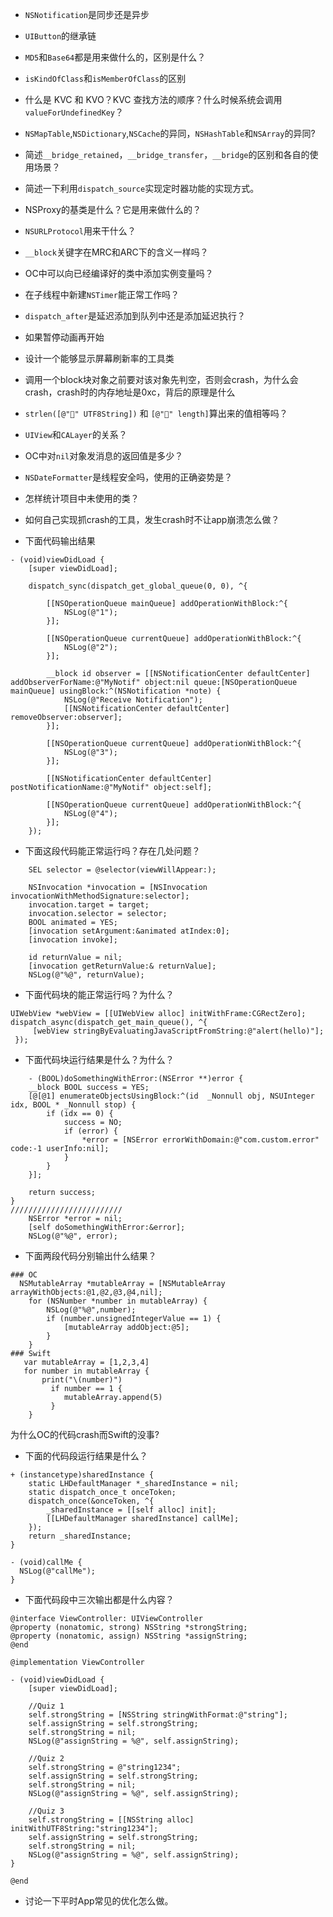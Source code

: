 
* `NSNotification`是同步还是异步

* `UIButton`的继承链

* `MD5`和`Base64`都是用来做什么的，区别是什么？

* `isKindOfClass`和`isMemberOfClass`的区别

* 什么是 KVC 和 KVO？KVC 查找方法的顺序？什么时候系统会调用 `valueForUndefinedKey`？

* `NSMapTable`,`NSDictionary`,`NSCache`的异同，`NSHashTable`和`NSArray`的异同?

* 简述`__bridge_retained`，`__bridge_transfer`，`__bridge`的区别和各自的使用场景？

* 简述一下利用`dispatch_source`实现定时器功能的实现方式。

* NSProxy的基类是什么？它是用来做什么的？

* `NSURLProtocol`用来干什么？

* `__block`关键字在MRC和ARC下的含义一样吗？
* OC中可以向已经编译好的类中添加实例变量吗？
* 在子线程中新建`NSTimer`能正常工作吗？
* `dispatch_after`是延迟添加到队列中还是添加延迟执行？
* 如果暂停动画再开始

* 设计一个能够显示屏幕刷新率的工具类

* 调用一个block块对象之前要对该对象先判空，否则会crash，为什么会crash，crash时的内存地址是0xc，背后的原理是什么

* `strlen([@"💩" UTF8String])` 和 `[@"💩" length]`算出来的值相等吗？

* `UIView`和`CALayer`的关系？
* OC中对`nil`对象发消息的返回值是多少？ 
* `NSDateFormatter`是线程安全吗，使用的正确姿势是？
* 怎样统计项目中未使用的类？
* 如何自己实现抓crash的工具，发生crash时不让app崩溃怎么做？



* 下面代码输出结果

``` objc
- (void)viewDidLoad {
    [super viewDidLoad];

    dispatch_sync(dispatch_get_global_queue(0, 0), ^{
        
        [[NSOperationQueue mainQueue] addOperationWithBlock:^{
            NSLog(@"1");
        }];
        
        [[NSOperationQueue currentQueue] addOperationWithBlock:^{
            NSLog(@"2");
        }];
        
        __block id observer = [[NSNotificationCenter defaultCenter] addObserverForName:@"MyNotif" object:nil queue:[NSOperationQueue mainQueue] usingBlock:^(NSNotification *note) {
            NSLog(@"Receive Notification");
            [[NSNotificationCenter defaultCenter] removeObserver:observer];
        }];
        
        [[NSOperationQueue currentQueue] addOperationWithBlock:^{
            NSLog(@"3");
        }];
        
        [[NSNotificationCenter defaultCenter] postNotificationName:@"MyNotif" object:self];
        
        [[NSOperationQueue currentQueue] addOperationWithBlock:^{
            NSLog(@"4");
        }];
    });

```
* 下面这段代码能正常运行吗？存在几处问题？

``` objc
	SEL selector = @selector(viewWillAppear:);

	NSInvocation *invocation = [NSInvocation 	invocationWithMethodSignature:selector];
	invocation.target = target;
	invocation.selector = selector;
	BOOL animated = YES;
	[invocation setArgument:&animated atIndex:0];
	[invocation invoke];

	id returnValue = nil;
	[invocation getReturnValue:& returnValue];
	NSLog(@"%@", returnValue);
```

* 下面代码块的能正常运行吗？为什么？

``` objc
UIWebView *webView = [[UIWebView alloc] initWithFrame:CGRectZero];
dispatch_async(dispatch_get_main_queue(), ^{
     [webView stringByEvaluatingJavaScriptFromString:@"alert(hello)"];
 });
```

* 下面代码块运行结果是什么？为什么？

``` objc
	- (BOOL)doSomethingWithError:(NSError **)error {
    __block BOOL success = YES;
    [@[@1] enumerateObjectsUsingBlock:^(id  _Nonnull obj, NSUInteger idx, BOOL * _Nonnull stop) {
        if (idx == 0) {
            success = NO;
            if (error) {
                *error = [NSError errorWithDomain:@"com.custom.error" code:-1 userInfo:nil];
            }
        }
    }];
    
    return success;
}
/////////////////////////
    NSError *error = nil;
    [self doSomethingWithError:&error];
    NSLog(@"%@", error);
```

* 下面两段代码分别输出什么结果？
	
``` objc
### OC
  NSMutableArray *mutableArray = [NSMutableArray arrayWithObjects:@1,@2,@3,@4,nil];
    for (NSNumber *number in mutableArray) {
        NSLog(@"%@",number);
        if (number.unsignedIntegerValue == 1) {
            [mutableArray addObject:@5];
        }
    }
### Swift
   var mutableArray = [1,2,3,4]
   for number in mutableArray {
       print("\(number)")
         if number == 1 {
            mutableArray.append(5)
         }
    }
```
为什么OC的代码crash而Swift的没事?

* 下面的代码段运行结果是什么？

``` objc
+ (instancetype)sharedInstance {
    static LHDefaultManager *_sharedInstance = nil;
    static dispatch_once_t onceToken;
    dispatch_once(&onceToken, ^{
        _sharedInstance = [[self alloc] init];
        [[LHDefaultManager sharedInstance] callMe];
    });
    return _sharedInstance;
}

- (void)callMe {
  NSLog(@"callMe");
}
```
* 下面代码段中三次输出都是什么内容？

``` objc
@interface ViewController: UIViewController
@property (nonatomic, strong) NSString *strongString;
@property (nonatomic, assign) NSString *assignString;
@end

@implementation ViewController

- (void)viewDidLoad {
    [super viewDidLoad];

    //Quiz 1
    self.strongString = [NSString stringWithFormat:@"string"];
    self.assignString = self.strongString;
    self.strongString = nil;
    NSLog(@"assignString = %@", self.assignString);
    
    //Quiz 2
    self.strongString = @"string1234";
    self.assignString = self.strongString;
    self.strongString = nil;
    NSLog(@"assignString = %@", self.assignString);
    
    //Quiz 3
    self.strongString = [[NSString alloc] initWithUTF8String:"string1234"];
    self.assignString = self.strongString;
    self.strongString = nil;
    NSLog(@"assignString = %@", self.assignString);
}

@end
```

* 讨论一下平时App常见的优化怎么做。


